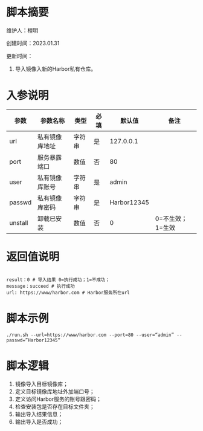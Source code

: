 # 脚本摘要

维护人：檀明

创建时间：2023.01.31

更新时间：



1. 导入镜像入新的Harbor私有仓库。


# 入参说明

| 参数     | 参数名称     | 类型   | 必填 | 默认值    | 备注                 |
| -------- | ------------ | ------ | ---- | --------- | -------------------- |
| url     | 私有镜像库地址 | 字符串 | 是   | 127.0.0.1 |                      |
| port     | 服务暴露端口  | 数值   | 否   | 80        |                      |
| user     | 私有镜像库账号  | 字符串   | 是   | admin        |                      |
| passwd     | 私有镜像库密码     | 字符串   | 是   | Harbor12345         |  |       |
| unstall | 卸载已安装     | 数值 | 否   | 0          | 0=不生效；1=生效       |




# 返回值说明

``` shell

result：0 # 导入结果 0=执行成功；1=不成功；
message：succeed # 执行成功
url: https://www/harbor.com # Harbor服务所在url

```



# 脚本示例

``` shell
./run.sh --url=https://www/harbor.com --port=80 --user=“admin” --passwd=”Harbor12345“ 
```



# 脚本逻辑

1. 镜像导入目标镜像库；
2. 定义目标镜像库地址外加端口号；
3. 定义访问Harbor服务的账号跟密码；
4. 检查安装包是否存在目标文件夹；
5. 输出导入结果信息；
6. 输出导入是否成功；
